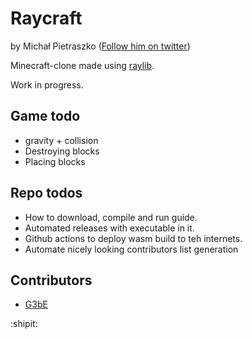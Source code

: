 # Raycraft
 
by Michał Pietraszko ([Follow him on twitter](https://twitter.com/pietmichal))

Minecraft-clone made using [raylib](https://github.com/raysan5/raylib).

Work in progress.

## Game todo

- gravity + collision
- Destroying blocks
- Placing blocks

## Repo todos

- How to download, compile and run guide.
- Automated releases with executable in it.
- Github actions to deploy wasm build to teh internets.
- Automate nicely looking contributors list generation

## Contributors

- [G3bE](https://github.com/G3bE)

:shipit:
